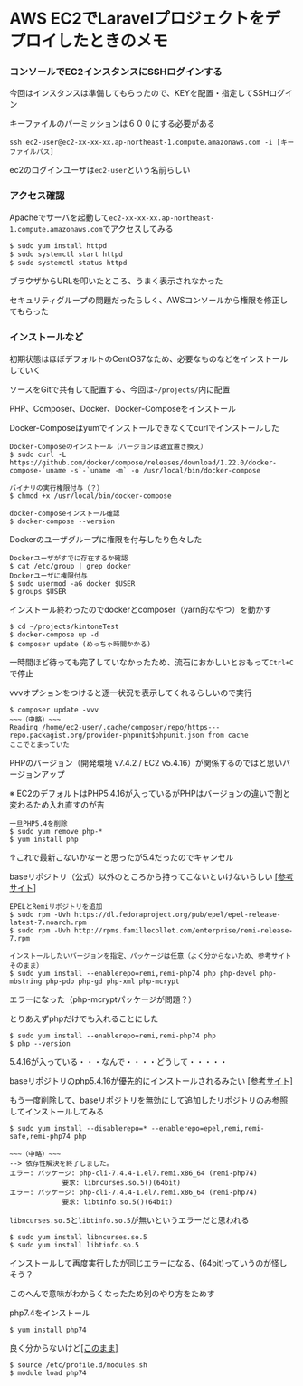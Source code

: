 # AWS EC2でLaravelプロジェクトをデプロイしたときのメモ

### コンソールでEC2インスタンスにSSHログインする

今回はインスタンスは準備してもらったので、KEYを配置・指定してSSHログイン

キーファイルのパーミッションは６００にする必要がある

`ssh ec2-user@ec2-xx-xx-xx.ap-northeast-1.compute.amazonaws.com -i [キーファイルパス]`

ec2のログインユーザは`ec2-user`という名前らしい

### アクセス確認

Apacheでサーバを起動して`ec2-xx-xx-xx.ap-northeast-1.compute.amazonaws.com`でアクセスしてみる

```bash
$ sudo yum install httpd
$ sudo systemctl start httpd
$ sudo systemctl status httpd
```

ブラウザからURLを叩いたところ、うまく表示されなかった

セキュリティグループの問題だったらしく、AWSコンソールから権限を修正してもらった

### インストールなど

初期状態はほぼデフォルトのCentOS7なため、必要なものなどをインストールしていく

ソースをGitで共有して配置する、今回は`~/projects/`内に配置

PHP、Composer、Docker、Docker-Composeをインストール

Docker-Composeはyumでインストールできなくてcurlでインストールした

```
Docker-Composeのインストール（バージョンは適宜置き換え）
$ sudo curl -L https://github.com/docker/compose/releases/download/1.22.0/docker-compose-`uname -s`-`uname -m` -o /usr/local/bin/docker-compose

バイナリの実行権限付与（？）
$ chmod +x /usr/local/bin/docker-compose

docker-composeインストール確認
$ docker-compose --version
```
Dockerのユーザグループに権限を付与したり色々した
```
Dockerユーザがすでに存在するか確認
$ cat /etc/group | grep docker
Dockerユーザに権限付与
$ sudo usermod -aG docker $USER
$ groups $USER
```

インストール終わったのでdockerとcomposer（yarn的なやつ）を動かす

```
$ cd ~/projects/kintoneTest
$ docker-compose up -d
$ composer update (めっちゃ時間かかる)
```

一時間ほど待っても完了していなかったため、流石におかしいとおもって`Ctrl+C`で停止

vvvオプションをつけると逐一状況を表示してくれるらしいので実行

```
$ composer update -vvv
~~~（中略）~~~
Reading /home/ec2-user/.cache/composer/repo/https---repo.packagist.org/provider-phpunit$phpunit.json from cache
ここでとまっていた
```

PHPのバージョン（開発環境 v7.4.2 / EC2 v5.4.16）が関係するのではと思いバージョンアップ

※ EC2のデフォルトはPHP5.4.16が入っているがPHPはバージョンの違いで割と変わるため入れ直すのが吉

```
一旦PHP5.4を削除
$ sudo yum remove php-*
$ yum install php
```
↑これで最新こないかなーと思ったが5.4だったのでキャンセル

baseリポジトリ（公式）以外のところから持ってこないといけないらしい [[参考サイト]](https://qiita.com/ozawan/items/caf6e7ddec7c6b31f01e)
```
EPELとRemiリポジトリを追加
$ sudo rpm -Uvh https://dl.fedoraproject.org/pub/epel/epel-release-latest-7.noarch.rpm
$ sudo rpm -Uvh http://rpms.famillecollet.com/enterprise/remi-release-7.rpm

インストールしたいバージョンを指定、パッケージは任意（よく分からないため、参考サイトそのまま）
$ sudo yum install --enablerepo=remi,remi-php74 php php-devel php-mbstring php-pdo php-gd php-xml php-mcrypt
```
エラーになった（php-mcryptパッケージが問題？）

とりあえずphpだけでも入れることにした
```
$ sudo yum install --enablerepo=remi,remi-php74 php
$ php --version
```
5.4.16が入っている・・・なんで・・・・どうして・・・・・

baseリポジトリのphp5.4.16が優先的にインストールされるみたい [[参考サイト]](https://qiita.com/heimaru1231/items/84d0beca81ca5fdcffd0)

もう一度削除して、baseリポジトリを無効にして追加したリポジトリのみ参照してインストールしてみる

```
$ sudo yum install --disablerepo=* --enablerepo=epel,remi,remi-safe,remi-php74 php

~~~（中略）~~~
--> 依存性解決を終了しました。
エラー: パッケージ: php-cli-7.4.4-1.el7.remi.x86_64 (remi-php74)
             要求: libncurses.so.5()(64bit)
エラー: パッケージ: php-cli-7.4.4-1.el7.remi.x86_64 (remi-php74)
             要求: libtinfo.so.5()(64bit)
```
`libncurses.so.5`と`libtinfo.so.5`が無いというエラーだと思われる

```
$ sudo yum install libncurses.so.5
$ sudo yum install libtinfo.so.5
```

インストールして再度実行したが同じエラーになる、(64bit)っていうのが怪しそう？

このへんで意味がわからくなったため別のやり方をためす

php7.4をインストール

`$ yum install php74`

良く分からないけど[[このまま]](http://coechama-hobby.blog.jp/archives/836608.html)
```
$ source /etc/profile.d/modules.sh
$ module load php74
```
